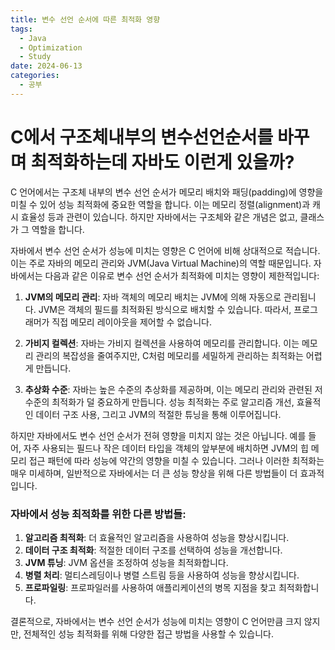 ```yaml
---
title: 변수 선언 순서에 따른 최적화 영향
tags:
  - Java
  - Optimization
  - Study
date: 2024-06-13
categories:
  - 공부
---
```


# C에서 구조체내부의 변수선언순서를 바꾸며 최적화하는데 자바도 이런게 있을까?

C 언어에서는 구조체 내부의 변수 선언 순서가 메모리 배치와 패딩(padding)에 영향을 미칠 수 있어 성능 최적화에 중요한 역할을 합니다. 이는 메모리 정렬(alignment)과 캐시 효율성 등과 관련이
있습니다. 하지만 자바에서는 구조체와 같은 개념은 없고, 클래스가 그 역할을 합니다.

자바에서 변수 선언 순서가 성능에 미치는 영향은 C 언어에 비해 상대적으로 적습니다. 이는 주로 자바의 메모리 관리와 JVM(Java Virtual Machine)의 역할 때문입니다. 자바에서는 다음과 같은 이유로
변수 선언 순서가 최적화에 미치는 영향이 제한적입니다:

1. **JVM의 메모리 관리**: 자바 객체의 메모리 배치는 JVM에 의해 자동으로 관리됩니다. JVM은 객체의 필드를 최적화된 방식으로 배치할 수 있습니다. 따라서, 프로그래머가 직접 메모리 레이아웃을 제어할 수
   없습니다.

2. **가비지 컬렉션**: 자바는 가비지 컬렉션을 사용하여 메모리를 관리합니다. 이는 메모리 관리의 복잡성을 줄여주지만, C처럼 메모리를 세밀하게 관리하는 최적화는 어렵게 만듭니다.

3. **추상화 수준**: 자바는 높은 수준의 추상화를 제공하며, 이는 메모리 관리와 관련된 저수준의 최적화가 덜 중요하게 만듭니다. 성능 최적화는 주로 알고리즘 개선, 효율적인 데이터 구조 사용, 그리고 JVM의
   적절한 튜닝을 통해 이루어집니다.

하지만 자바에서도 변수 선언 순서가 전혀 영향을 미치지 않는 것은 아닙니다. 예를 들어, 자주 사용되는 필드나 작은 데이터 타입을 객체의 앞부분에 배치하면 JVM의 힙 메모리 접근 패턴에 따라 성능에 약간의 영향을
미칠 수 있습니다. 그러나 이러한 최적화는 매우 미세하며, 일반적으로 자바에서는 더 큰 성능 향상을 위해 다른 방법들이 더 효과적입니다.

### 자바에서 성능 최적화를 위한 다른 방법들:

1. **알고리즘 최적화**: 더 효율적인 알고리즘을 사용하여 성능을 향상시킵니다.
2. **데이터 구조 최적화**: 적절한 데이터 구조를 선택하여 성능을 개선합니다.
3. **JVM 튜닝**: JVM 옵션을 조정하여 성능을 최적화합니다.
4. **병렬 처리**: 멀티스레딩이나 병렬 스트림 등을 사용하여 성능을 향상시킵니다.
5. **프로파일링**: 프로파일러를 사용하여 애플리케이션의 병목 지점을 찾고 최적화합니다.

결론적으로, 자바에서는 변수 선언 순서가 성능에 미치는 영향이 C 언어만큼 크지 않지만, 전체적인 성능 최적화를 위해 다양한 접근 방법을 사용할 수 있습니다.